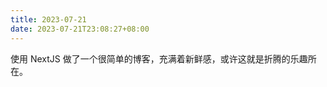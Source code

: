 ```yaml
---
title: 2023-07-21
date: 2023-07-21T23:08:27+08:00
---
```


使用 NextJS 做了一个很简单的博客，充满着新鲜感，或许这就是折腾的乐趣所在。